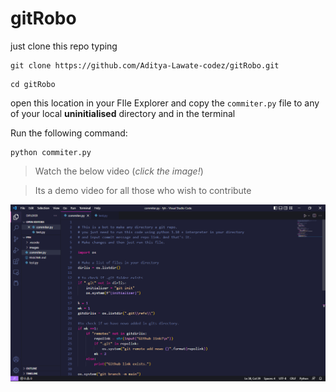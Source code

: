 # gitRobo
just clone this repo typing 
```
git clone https://github.com/Aditya-Lawate-codez/gitRobo.git
```
```
cd gitRobo
```
open this location in your FIle Explorer and copy the <code>commiter.py</code> file to any of your local <strong>uninitialised</strong> directory
and in the terminal

Run the following command:
```
python commiter.py
```
> Watch the below video (<i>click the image!</i>)

> Its a demo video for all those who wish to contribute

[![Watch the video](https://raw.githubusercontent.com/Aditya-Lawate-codez/gitRobo/main/images/ss.png)](https://clipchamp.com/watch/L2R7H3gN8wj)
